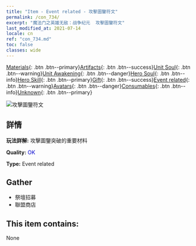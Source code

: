 ```yaml
---
title: "Item - Event related - 攻擊圖鑒符文"
permalink: /con_734/
excerpt: "魔法门之英雄无敌：战争纪元  攻擊圖鑒符文"
last_modified_at: 2021-07-14
locale: cn
ref: "con_734.md"
toc: false
classes: wide
---
```

 [Materials](/ItemsCN/){: .btn .btn--primary}[Artifacts](/ItemsCN/Artifacts/){: .btn .btn--success}[Unit Soul](/ItemsCN/UnitSoul/){: .btn .btn--warning}[Unit Awakening](/ItemsCN/UnitAwakening/){: .btn .btn--danger}[Hero Soul](/ItemsCN/HeroSoul/){: .btn .btn--info}[Hero Skill](/ItemsCN/HeroSkill/){: .btn .btn--primary}[Gift](/ItemsCN/Gift/){: .btn .btn--success}[Event related](/ItemsCN/Events/){: .btn .btn--warning}[Avatars](/ItemsCN/Avatars/){: .btn .btn--danger}[Consumables](/ItemsCN/Consumables/){: .btn .btn--info}[Unknown](/ItemsCN/Unknown/){: .btn .btn--primary}

 ![攻擊圖鑒符文](/images/t/i_tool_tujian1.png)

## 詳情
 **玩法詳解:** 攻擊圖鑒突破的重要材料

 **Quality:** <span style="color: #0000CD">OK</span>

 **Type:** Event related

## Gather

*    祭壇招募 
*    聯盟商店 

## This item contains:

  None

